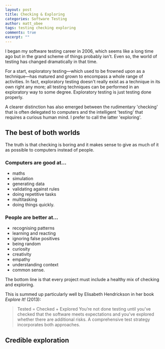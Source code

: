 ```yaml
---
layout: post
title: Checking & Exploring
categories: Software Testing
author: matt_obee
tags: testing checking exploring
comments: true
excerpt: ""
---
```


I began my software testing career in 2006, which seems like a long time ago but in the grand scheme of things probably isn't. Even so, the world of testing has changed dramatically in that time.

For a start, exploratory testing—which used to be frowned upon as a technique—has matured and grown to encompass a whole range of activities. In fact, exploratory testing doesn't really exist as a technique in its own right any more; all testing techniques can be performed in an exploratory way to some degree. Exploratory testing is just testing done properly.

A clearer distinction has also emerged between the rudimentary 'checking' that is often delegated to computers and the intelligent 'testing' that requires a curious human mind. I prefer to call the latter 'exploring'.

## The best of both worlds

The truth is that checking is boring and it makes sense to give as much of it as possible to computers instead of people.

### Computers are good at...
+ maths
+ simulation
+ generating data
+ validating against rules
+ doing repetitive tasks
+ multitasking
+ doing things quickly.

### People are better at...
+ recognising patterns
+ learning and reacting
+ ignoring false positives
+ being random
+ curiosity
+ creativity
+ empathy
+ understanding context
+ common sense.

The bottom line is that every project must include a healthy mix of checking and exploring.

This is summed up particularly well by Elisabeth Hendrickson in her book <cite>Explore It!</cite> (2013):

> Tested = Checked + Explored
> You’re not done testing until you’ve checked that the software meets expectations and you’ve explored whether there are additional risks. A comprehensive test strategy incorporates both approaches.



## Credible exploration